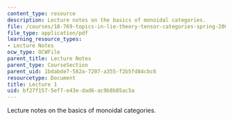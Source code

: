 ```yaml
---
content_type: resource
description: Lecture notes on the basics of monoidal categories.
file: /courses/18-769-topics-in-lie-theory-tensor-categories-spring-2009/bf27f1575ef7e43edad6ac9b8b85ac5a_MIT18_769S09_lec01.pdf
file_type: application/pdf
learning_resource_types:
- Lecture Notes
ocw_type: OCWFile
parent_title: Lecture Notes
parent_type: CourseSection
parent_uid: 1bdabde7-582a-7207-a355-f2b5fd84cbc6
resourcetype: Document
title: Lecture 1
uid: bf27f157-5ef7-e43e-dad6-ac9b8b85ac5a
---
```

Lecture notes on the basics of monoidal categories.

